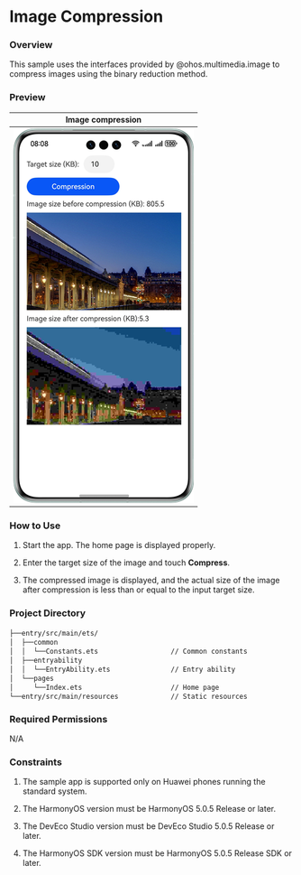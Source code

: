 # Image Compression

### Overview
This sample uses the interfaces provided by @ohos.multimedia.image to compress images using the binary reduction method.

### Preview

|      **Image compression**       |
|:--------------------------------:|
| ![home](screenshots/main.en.png) |

### How to Use

1. Start the app. The home page is displayed properly.

2. Enter the target size of the image and touch **Compress**.

3. The compressed image is displayed, and the actual size of the image after compression is less than or equal to the input target size.

### Project Directory

```
├──entry/src/main/ets/
│  ├──common
│  │  └──Constants.ets                  // Common constants
│  ├──entryability
│  │  └──EntryAbility.ets               // Entry ability
│  └──pages                  
│     └──Index.ets                      // Home page
└──entry/src/main/resources             // Static resources
```

### Required Permissions

N/A

### Constraints

1. The sample app is supported only on Huawei phones running the standard system.

2. The HarmonyOS version must be HarmonyOS 5.0.5 Release or later.

3. The DevEco Studio version must be DevEco Studio 5.0.5 Release or later.

4. The HarmonyOS SDK version must be HarmonyOS 5.0.5 Release SDK or later.
